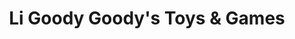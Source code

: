 ---
title: "Li Goody Goody's Toys & Games"
url: /saranac-lake/li-goody-goodys-toys-and-games/
shop: toys
---